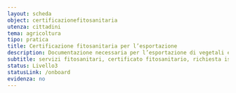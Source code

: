 ```yaml
---
layout: scheda
object: certificazionefitosanitaria
utenza: cittadini
tema: agricoltura
tipo: pratica
title: Certificazione fitosanitaria per l’esportazione
description: Documentazione necessaria per l’esportazione di vegetali e prodotti vegetali verso Paesi terzi
subtitle: servizi fitosanitari, certificato fitosanitario, richiesta ispezione, RUOP, piante, esportazione, extraUe
status: Livello3
statusLink: /onboard
evidenza: no
---
```

